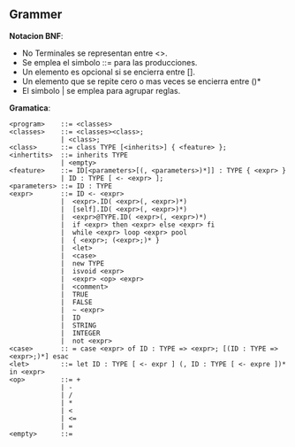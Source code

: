 ## Grammer

**Notacion BNF**:

- No Terminales se representan entre <>.
- Se emplea el simbolo ::= para las producciones.
- Un elemento es opcional si se encierra entre [].
- Un elemento que se repite cero o mas veces se encierra entre ()*
- El simbolo | se emplea para agrupar reglas.

**Gramatica**:

```Coo
<program> 	 ::= <classes>
<classes> 	 ::= <classes><class>; 
			 | <class>;
<class> 	 ::= class TYPE [<inherits>] { <feature> };
<inhertits>  ::= inherits TYPE
			 | <empty>
<feature> 	 ::= ID[<parameters>[(, <parameters>)*]] : TYPE { <expr> }
			 | ID : TYPE [ <- <expr> ];
<parameters> ::= ID : TYPE
<expr> 		 ::= ID <- <expr>
             |  <expr>.ID( <expr>(, <expr>)*)
             |  [self].ID( <expr>(, <expr>)*)
             |  <expr>@TYPE.ID( <expr>(, <expr>)*)
             |  if <expr> then <expr> else <expr> fi
             |  while <expr> loop <expr> pool
             |  { <expr>; (<expr>;)* }
             |  <let>
             |  <case>
             |  new TYPE
             |  isvoid <expr>
             |  <expr> <op> <expr>
             |  <comment>
             |  TRUE
             |  FALSE
             |  ~ <expr>
             |  ID
             |  STRING
             |	INTEGER
             |  not <expr>
<case> 		 :: = case <expr> of ID : TYPE => <expr>; [(ID : TYPE => <expr>;)*] esac
<let> 		 ::= let ID : TYPE [ <- expr ] (, ID : TYPE [ <- expre ])* in <expr>
<op> 		 ::= +
             | -
             | /
             | *
             | <
             | <=
             | =
<empty>      ::=
```

